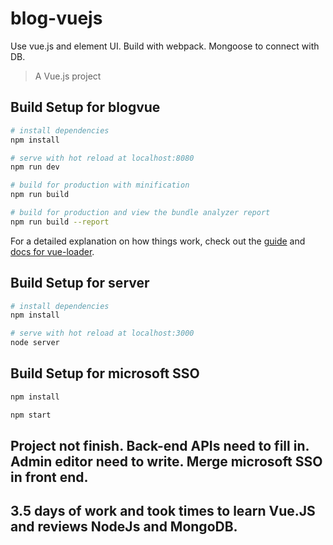 # blog-vuejs


Use vue.js and element UI. Build with webpack.
Mongoose to connect with DB.

> A Vue.js project

## Build Setup for blogvue

``` bash
# install dependencies
npm install

# serve with hot reload at localhost:8080
npm run dev

# build for production with minification
npm run build

# build for production and view the bundle analyzer report
npm run build --report
```

For a detailed explanation on how things work, check out the [guide](http://vuejs-templates.github.io/webpack/) and [docs for vue-loader](http://vuejs.github.io/vue-loader).


## Build Setup for server

``` bash
# install dependencies
npm install

# serve with hot reload at localhost:3000
node server
```

## Build Setup for microsoft SSO
``` bash
npm install

npm start
```

## Project not finish. Back-end APIs need to fill in. Admin editor need to write. Merge microsoft SSO in front end.
## 3.5 days of work and took times to learn Vue.JS and reviews NodeJs and MongoDB.
